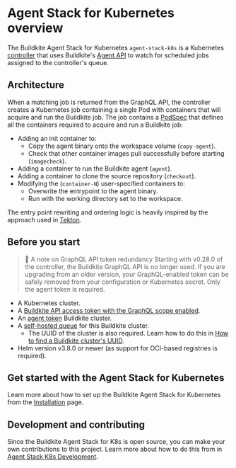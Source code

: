# Agent Stack for Kubernetes overview

The Buildkite Agent Stack for Kubernetes `agent-stack-k8s` is a Kubernetes [controller](https://kubernetes.io/docs/concepts/architecture/controller/) that uses Buildkite's [Agent API](/docs/apis/agent-api) to watch for scheduled jobs assigned to the controller's queue.

## Architecture

When a matching job is returned from the GraphQL API, the controller creates a Kubernetes job containing a single Pod with containers that will acquire and run the Buildkite job. The job contains a [PodSpec](https://kubernetes.io/docs/reference/kubernetes-api/workload-resources/pod-v1/#PodSpec) that defines all the containers required to acquire and run a Buildkite job:

- Adding an init container to:
  * Copy the agent binary onto the workspace volume (`copy-agent`).
  * Check that other container images pull successfully before starting (`imagecheck`).
- Adding a container to run the Buildkite agent (`agent`).
- Adding a container to clone the source repository (`checkout`).
- Modifying the (`container-N`) user-specified containers to:
  * Overwrite the entrypoint to the agent binary.
  * Run with the working directory set to the workspace.

<!-- vale off -->

The entry point rewriting and ordering logic is heavily inspired by the approach used in [Tekton](https://github.com/tektoncd/pipeline/blob/933e4f667c19eaf0a18a19557f434dbabe20d063/docs/developers/README.md#entrypoint-rewriting-and-step-ordering).

<!-- vale on -->

## Before you start

> 📘 A note on GraphQL API token redundancy
> Starting with v0.28.0 of the controller, the Buildkite GraphQL API is no longer used. If you are upgrading from an older version, your GraphQL-enabled token can be safely removed from your configuration or Kubernetes secret. Only the agent token is required.

- A Kubernetes cluster.
- A [Buildkite API access token with the GraphQL scope enabled](/docs/apis/graphql-api#authentication).
- An [agent token](/docs/agent/v3/tokens#create-a-token) Buildkite cluster.
- A [self-hosted queue](/docs/pipelines/clusters/manage-queues#create-a-self-hosted-queue) for this Buildkite cluster.
  * The UUID of the cluster is also required. Learn how to do this in [How to find a Buildkite cluster's UUID](/docs/agent/v3/agent-stack-k8s/installation#how-to-find-a-buildkite-clusters-uuid).
- Helm version v3.8.0 or newer (as support for OCI-based registries is required).

## Get started with the Agent Stack for Kubernetes

Learn more about how to set up the Buildkite Agent Stack for Kubernetes from the [Installation](/docs/agent/v3/agent-stack-k8s/installation) page.

## Development and contributing

Since the Buildkite Agent Stack for K8s is open source, you can make your own contributions to this project. Learn more about how to do this from in [Agent Stack K8s Development](https://github.com/buildkite/agent-stack-k8s/blob/main/DEVELOPMENT.md).
